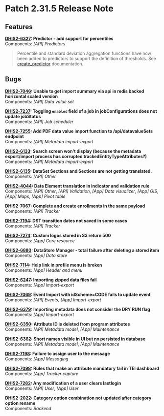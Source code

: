# Patch 2.31.5 Release Note 


## Features


**[DHIS2-6327](https://jira.dhis2.org/browse/DHIS2-6327): Predictor - add support for percentiles**  
Components: _[API] Predictors_  
> Percentile and standard deviation aggregation functions have now been added to predictors to support the definition of thresholds. See [create_predictor](https://docs.dhis2.org/master/en/user/html/manage_predictor.html#create_predictor) documentation.


## Bugs


**[DHIS2-7046](https://jira.dhis2.org/browse/DHIS2-7046): Unable to get import summary via api in redis backed horizontal scaled version**  
Components: _[API] Data value set_ 


**[DHIS2-7237](https://jira.dhis2.org/browse/DHIS2-7237): Toggling `enabled` field of a job in jobConfigurations does not update jobStatus**  
Components: _[API] Job scheduler_ 


**[DHIS2-7255](https://jira.dhis2.org/browse/DHIS2-7255): Add PDF data value import function to /api/datavalueSets endpoint**  
Components: _[API] Metadata import-export_ 


**[DHIS2-6133](https://jira.dhis2.org/browse/DHIS2-6133): Search screen won't display (because the metadata export/import process has corrupted trackedEntityTypeAttributes?)**  
Components: _[API] Metadata import-export_ 


**[DHIS2-6135](https://jira.dhis2.org/browse/DHIS2-6135): DataSet Sections and Sections are not getting translated.**  
Components: _[API] Other_ 


**[DHIS2-4044](https://jira.dhis2.org/browse/DHIS2-4044): Data Element translation in indicator and validation rule**  
Components: _[API] Other_, _[API] Validation_, _[App] Data visualizer_, _[App] GIS_, _[App] Maps_, _[App] Pivot table_  


**[DHIS2-7067](https://jira.dhis2.org/browse/DHIS2-7067): Complete and create enrollments in the same payload**  
Components: _[API] Tracker_  


**[DHIS2-7194](https://jira.dhis2.org/browse/DHIS2-7194): DST transition dates not saved in some cases**  
Components: _[API] Tracker_ 


**[DHIS2-7274](https://jira.dhis2.org/browse/DHIS2-7274): Custom logos stored in S3 return 500**  
Components: _[App] Core resource_ 


**[DHIS2-6880](https://jira.dhis2.org/browse/DHIS2-6880): DataStore Manager - total failure after deleting a stored item**  
Components: _[App] Data store_ 


**[DHIS2-7114](https://jira.dhis2.org/browse/DHIS2-7114): Help link in profile menu is broken**  
Components: _[App] Header and menu_ 


**[DHIS2-6247](https://jira.dhis2.org/browse/DHIS2-6247): Importing zipped data files fail**  
Components: _[App] Import-export_ 


**[DHIS2-7069](https://jira.dhis2.org/browse/DHIS2-7069): Event Import with idScheme=CODE fails to update event**  
Components: _[API] Events_, _[App] Import-export_ 


**[DHIS2-6379](https://jira.dhis2.org/browse/DHIS2-6379): Importing metadata does not consider the DRY RUN flag**  
Components: _[App] Import-export_ 


**[DHIS2-6350](https://jira.dhis2.org/browse/DHIS2-6350): Attribute ID is deleted from program attributes**  
Components: _[API] Metadata model_, _[App] Maintenance_ 


**[DHIS2-6362](https://jira.dhis2.org/browse/DHIS2-6362): Short names visible in UI but no persisted in database**  
Components: _[API] Metadata model_, _[App] Maintenance_ 


**[DHIS2-7198](https://jira.dhis2.org/browse/DHIS2-7198): Failure to assign user to the message**  
Components: _[App] Messaging_ 


**[DHIS2-7098](https://jira.dhis2.org/browse/DHIS2-7098): Rules that make an attribute mandatory fail in TEI dashboard**  
Components: _[App] Tracker capture_ 


**[DHIS2-7282](https://jira.dhis2.org/browse/DHIS2-7282): Any modification of a user clears lastlogin**  
Components: _[API] User_, _[App] User_ 


**[DHIS2-2022](https://jira.dhis2.org/browse/DHIS2-2022): Category option combination not updated after category option rename**  
Components: _Backend_  
